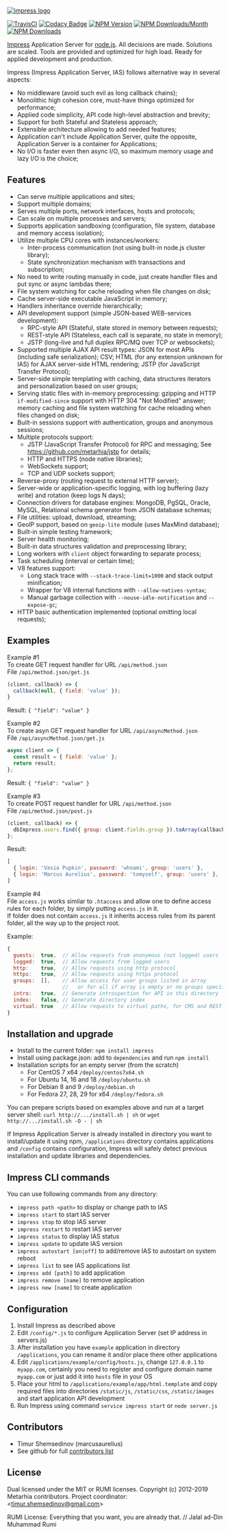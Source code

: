 [![impress logo](http://habrastorage.org/files/d67/1b3/be5/d671b3be591d47a9bd10fe857e9d5319.png)](https://github.com/metarhia/impress)

[![TravisCI](https://travis-ci.org/metarhia/impress.svg?branch=master)](https://travis-ci.org/metarhia/impress)
[![Codacy Badge](https://api.codacy.com/project/badge/Grade/6fb7b607a9cb445984aebbc08fdeb13c)](https://www.codacy.com/app/metarhia/impress)
[![NPM Version](https://badge.fury.io/js/impress.svg)](https://badge.fury.io/js/impress)
[![NPM Downloads/Month](https://img.shields.io/npm/dm/impress.svg)](https://www.npmjs.com/package/impress)
[![NPM Downloads](https://img.shields.io/npm/dt/impress.svg)](https://www.npmjs.com/package/impress)

[Impress](https://github.com/metarhia/impress) Application Server for
[node.js](http://nodejs.org). All decisions are made. Solutions are scaled.
Tools are provided and optimized for high load. Ready for applied development
and production.

Impress (Impress Application Server, IAS) follows alternative way in several
aspects:

- No middleware (avoid such evil as long callback chains);
- Monolithic high cohesion core, must-have things optimized for performance;
- Applied code simplicity, API code high-level abstraction and brevity;
- Support for both Stateful and Stateless approach;
- Extensible architecture allowing to add needed features;
- Application can't include Application Server, quite the opposite,
  Application Server is a container for Applications;
- No I/O is faster even then async I/O, so maximum memory usage and
  lazy I/O is the choice;

## Features

- Can serve multiple applications and sites;
- Support multiple domains;
- Serves multiple ports, network interfaces, hosts and protocols;
- Can scale on multiple processes and servers;
- Supports application sandboxing (configuration, file system, database and
  memory access isolation);
- Utilize multiple CPU cores with instances/workers:
  - Inter-process communication (not using built-in node.js cluster library);
  - State synchronization mechanism with transactions and subscription;
- No need to write routing manually in code, just create handler files and
  put sync or async lambdas there;
- File system watching for cache reloading when file changes on disk;
- Cache server-side executable JavaScript in memory;
- Handlers inheritance override hierarchically;
- API development support (simple JSON-based WEB-services development):
  - RPC-style API (Stateful, state stored in memory between requests);
  - REST-style API (Stateless, each call is separate, no state in memory);
  - JSTP (long-live and full duplex RPC/MQ over TCP or websockets);
- Supported multiple AJAX API result types: JSON for most APIs (including safe
  serialization); CSV; HTML (for any extension unknown for IAS) for AJAX
  server-side HTML rendering; JSTP (for JavaScript Transfer Protocol);
- Server-side simple templating with caching, data structures iterators and
  personalization based on user groups;
- Serving static files with in-memory preprocessing: gzipping and HTTP
  `if-modified-since` support with HTTP 304 "Not Modified" answer; memory
  caching and file system watching for cache reloading when files changed on
  disk;
- Built-in sessions support with authentication, groups and anonymous
  sessions;
- Multiple protocols support:
  - JSTP (JavaScript Transfer Protocol) for RPC and messaging;
    See https://github.com/metarhia/jstp for details;
  - HTTP and HTTPS (node native libraries);
  - WebSockets support;
  - TCP and UDP sockets support;
- Reverse-proxy (routing request to external HTTP server);
- Server-wide or application-specific logging, with log buffering
  (lazy write) and rotation (keep logs N days);
- Connection drivers for database engines: MongoDB, PgSQL, Oracle, MySQL,
  Relational schema generator from JSON database schemas;
- File utilities: upload, download, streaming;
- GeoIP support, based on `geoip-lite` module (uses MaxMind database);
- Built-in simple testing framework;
- Server health monitoring;
- Built-in data structures validation and preprocessing library;
- Long workers with `client` object forwarding to separate process;
- Task scheduling (interval or certain time);
- V8 features support:
  - Long stack trace with `--stack-trace-limit=1000` and stack output
    minification;
  - Wrapper for V8 internal functions with `--allow-natives-syntax`;
  - Manual garbage collection with `--nouse-idle-notification` and
    `--expose-gc`;
- HTTP basic authentication implemented (optional omitting local requests);

## Examples

Example #1  
To create GET request handler for URL `/api/method.json`  
File `/api/method.json/get.js`

```javascript
(client, callback) => {
  callback(null, { field: 'value' });
}
```

Result: `{ "field": "value" }`

Example #2  
To create asyn GET request handler for URL `/api/asyncMethod.json`  
File `/api/asyncMethod.json/get.js`

```javascript
async client => {
  const result = { field: 'value' };
  return result;
};
```

Result: `{ "field": "value" }`

Example #3  
To create POST request handler for URL `/api/method.json`  
File `/api/method.json/post.js`

```javascript
(client, callback) => {
  dbImpress.users.find({ group: client.fields.group }).toArray(callback);
};
```

Result:

```javascript
[
  { login: 'Vasia Pupkin', password: 'whoami', group: 'users' },
  { login: 'Marcus Aurelius', password: 'tomyself', group: 'users' },
]
```

Example #4  
File `access.js` works similar to `.htaccess` and allow one to define access
rules for each folder, by simply putting `access.js` in it.  
If folder does not contain `access.js` it inherits access rules from its parent
folder, all the way up to the project root.

Example:

```javascript
{
  guests:  true,  // Allow requests from anonymous (not logged) users
  logged:  true,  // Allow requests from logged users
  http:    true,  // Allow requests using http protocol
  https:   true,  // Allow requests using https protocol
  groups:  [],    // Allow access for user groups listed in array
                  //   or for all if array is empty or no groups specified
  intro:   true,  // Generate introspection for API in this directory
  index:   false, // Generate directory index
  virtual: true   // Allow requests to virtual paths, for CMS and REST URLs
}
```

## Installation and upgrade

- Install to the current folder: `npm install impress`
- Install using package.json: add to `dependencies` and run `npm install`
- Installation scripts for an empty server (from the scratch)
  - For CentOS 7 x64 `/deploy/centos7x64.sh`
  - For Ubuntu 14, 16 and 18 `/deploy/ubuntu.sh`
  - For Debian 8 and 9 `/deploy/debian.sh`
  - For Fedora 27, 28, 29 for x64 `/deploy/fedora.sh`

You can prepare scripts based on examples above and run at a target server
shell:
`curl http://.../install.sh | sh` or `wget http://.../install.sh -O - | sh`

If Impress Application Server is already installed in directory you want to
install/update it using npm, `/applications` directory contains applications
and `/config` contains configuration, Impress will safely detect previous
installation and update libraries and dependencies.

## Impress CLI commands

You can use following commands from any directory:

- `impress path <path>` to display or change path to IAS
- `impress start` to start IAS server
- `impress stop` to stop IAS server
- `impress restart` to restart IAS server
- `impress status` to display IAS status
- `impress update` to update IAS version
- `impress autostart [on|off]` to add/remove IAS to autostart on system reboot
- `impress list` to see IAS applications list
- `impress add [path]` to add application
- `impress remove [name]` to remove application
- `impress new [name]` to create application

## Configuration

1. Install Impress as described above
2. Edit `/config/*.js` to configure Application Server
   (set IP address in servers.js)
3. After installation you have `example` application in directory
   `/applications`, you can rename it and/or place there other applications
4. Edit `/applications/example/config/hosts.js`, change `127.0.0.1` to
   `myapp.com`, certainly you need to register and configure domain name
   `myapp.com` or just add it into `hosts` file in your OS
5. Place your html to `/applications/example/app/html.template` and copy
   required files into directories `/static/js`, `/static/css`, `/static/images`
   and start application API development
6. Run Impress using command `service impress start` or `node server.js`

## Contributors

- Timur Shemsedinov (marcusaurelius)
- See github for full [contributors list](https://github.com/metarhia/impress/graphs/contributors)

## License

Dual licensed under the MIT or RUMI licenses.
Copyright (c) 2012-2019 Metarhia contributors.
Project coordinator: &lt;timur.shemsedinov@gmail.com&gt;

RUMI License: Everything that you want, you are already that.
// Jalal ad-Din Muhammad Rumi
